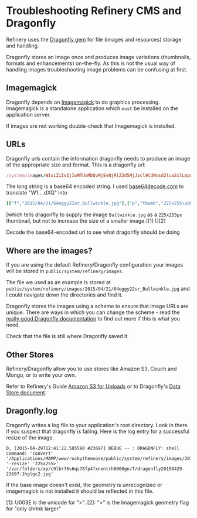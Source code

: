 # Troubleshooting Refinery CMS and Dragonfly

Refinery uses the [Dragonfly gem](https://github.com/markevans/dragonfly) for file (images and resources) storage and handling.

Dragonfly stores an image once and produces image variations (thumbnails, formats and enhancements) on-the-fly. As this is not the usual way of handling images troubleshooting image problems can be confusing at first.

## Imagemagick

Dragonfly depends on [Imagemagick](http://www.imagemagick.org/) to do graphics processing. Imagemagick is a standalone application which `must` be installed on the application server.

If images are not working double-check that Imagemagick is installed.

## URLs

Dragonfly urls contain the information dragonfly needs to produce an image of the appropriate size and format. This is a dragonfly url:

```ruby
/system/images/W1siZiIsIjIwMTUvMDQvMjEvNjRlZ2d5MjJzcl9CdWxsd2lua2xlLmpwZyJdLFsicCIsInRodW1iIiwiMjI1eDI1NVx1MDAzZSJdXQ/Bullwinkle.jpg?sha=6ce3368c333342ff
```

The long string is a base64 encoded string. I used [base64decode.com](https://www.base64decode.org/) to translate "W1....dXQ" into

```ruby
[["f","2015/04/21/64eggy22sr_Bullwinkle.jpg"],["p","thumb","225x255\u003e"]]
```

[which tells dragonfly to supply the image `Bullwinkle.jpg` as a `225x255px` thumbnail, but not to increase the size of a smaller image.][1] [][2]

Decode the base64-encoded url to see what dragonfly should be doing

## Where are the images?

If you are using the default Refinery/Dragonfly configuration your images will be stored in `public/system/refinery/images`.

The file we used as an example is stored at `public/system/refinery/images/2015/04/21/64eggy22sr_Bullwinkle.jpg` and
I could navigate down the directories and find it.

Dragonfly stores the images using a scheme to ensure that image URLs are unique. There are ways in which you can change the scheme - read the [really good Dragonfly documentation](http://markevans.github.io/dragonfly/) to find out more if this is what you need.

Check that the file is still where Dragonfly saved it.

## Other Stores

Refinery/Dragonfly allow you to use stores like Amazon S3, Couch and Mongo, or to write your own.

Refer to Refinery's Guide [Amazon S3 for Uploads](https://www.refinerycms.com/guides/amazon-s3-for-uploads) or to
Dragonfly's [Data Store document](http://markevans.github.io/dragonfly/data-stores/).

## Dragonfly.log

Dragonfly writes a log file to your application's root directory. Look in there if you suspect that dragonfly is failing. Here is the log entry for a successful resize of the image.

```shell
D, [2015-04-29T12:41:22.505590 #23697] DEBUG -- : DRAGONFLY: shell command: 'convert' '/Applications/MAMP/www/rockythemoose/public/system/refinery/images/2015/04/21/64eggy22sr_Bullwinkle.jpg' '-resize' '225x255>' '/var/folders/xp/c9lbr76s6qs78fp4fxnxntrh0000gn/T/dragonfly20150429-23697-1hglgc2.jpg'
```

If the base image doesn't exist, the geometry is unrecognized or imagemagick is not installed it should be reflected in this file.

[1]: U003E is the unicode for "&gt;".
[2]: "&gt;" is the Imagemagick geometry flag for "only shrink larger"
